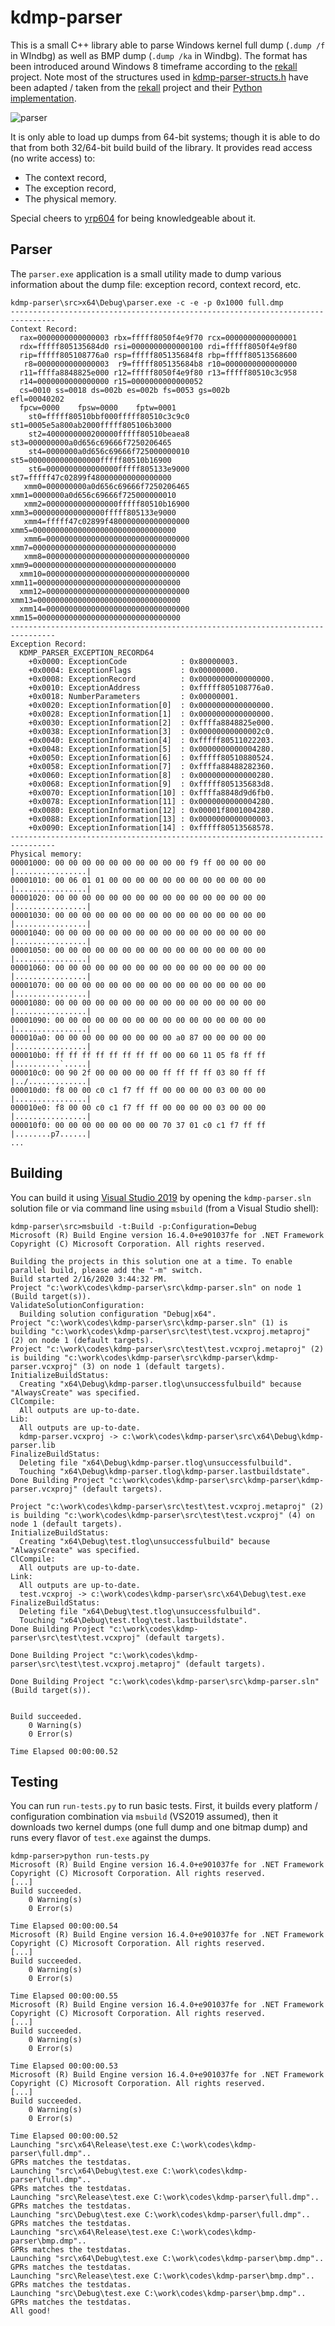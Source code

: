 # kdmp-parser

This is a small C++ library able to parse Windows kernel full dump (`.dump /f` in WIndbg) as well as BMP dump (`.dump /ka` in Windbg). The format has been introduced around Windows 8 timeframe according to the [rekall](https://github.com/google/rekall) project. Note most of the structures used in [kdmp-parser-structs.h]() have been adapted / taken from the [rekall](https://github.com/google/rekall) project and their [Python implementation](https://github.com/google/rekall/blob/master/rekall-core/rekall/plugins/overlays/windows/crashdump.py). 

![parser](pics/parser.jpg)

It is only able to load up dumps from 64-bit systems; though it is able to do that from both 32/64-bit build build of the library. It provides read access (no write access) to:

- The context record,
- The exception record,
- The physical memory.

Special cheers to [yrp604](https://github.com/yrp604) for being knowledgeable about it.

## Parser

The `parser.exe` application is a small utility made to dump various information about the dump file: exception record, context record, etc.

```text
kdmp-parser\src>x64\Debug\parser.exe -c -e -p 0x1000 full.dmp
--------------------------------------------------------------------------------
Context Record:
  rax=0000000000000003 rbx=fffff8050f4e9f70 rcx=0000000000000001
  rdx=fffff805135684d0 rsi=0000000000000100 rdi=fffff8050f4e9f80
  rip=fffff805108776a0 rsp=fffff805135684f8 rbp=fffff80513568600
   r8=0000000000000003  r9=fffff805135684b8 r10=0000000000000000
  r11=ffffa8848825e000 r12=fffff8050f4e9f80 r13=fffff80510c3c958
  r14=0000000000000000 r15=0000000000000052
  cs=0010 ss=0018 ds=002b es=002b fs=0053 gs=002b                 efl=00040202
  fpcw=0000    fpsw=0000    fptw=0001
    st0=fffff80510bbf000fffff80510c3c9c0       st1=0005e5a800ab2000fffff805106b3000
    st2=4000000000200000fffff80510beaea8       st3=000000000a0d656c69666f7250206465
    st4=0000000a0d656c69666f725000000010       st5=0000000000000000fffff80510b16900
    st6=0000000000000000fffff805133e9000       st7=fffff47c02899f480000000000000000
   xmm0=000000000a0d656c69666f7250206465      xmm1=0000000a0d656c69666f725000000010
   xmm2=0000000000000000fffff80510b16900      xmm3=0000000000000000fffff805133e9000
   xmm4=fffff47c02899f480000000000000000      xmm5=00000000000000000000000000000000
   xmm6=00000000000000000000000000000000      xmm7=00000000000000000000000000000000
   xmm8=00000000000000000000000000000000      xmm9=00000000000000000000000000000000
  xmm10=00000000000000000000000000000000     xmm11=00000000000000000000000000000000
  xmm12=00000000000000000000000000000000     xmm13=00000000000000000000000000000000
  xmm14=00000000000000000000000000000000     xmm15=00000000000000000000000000000000
--------------------------------------------------------------------------------
Exception Record:
  KDMP_PARSER_EXCEPTION_RECORD64
    +0x0000: ExceptionCode            : 0x80000003.
    +0x0004: ExceptionFlags           : 0x00000000.
    +0x0008: ExceptionRecord          : 0x0000000000000000.
    +0x0010: ExceptionAddress         : 0xfffff805108776a0.
    +0x0018: NumberParameters         : 0x00000001.
    +0x0020: ExceptionInformation[0]  : 0x0000000000000000.
    +0x0028: ExceptionInformation[1]  : 0x0000000000000000.
    +0x0030: ExceptionInformation[2]  : 0xffffa8848825e000.
    +0x0038: ExceptionInformation[3]  : 0x00000000000002c0.
    +0x0040: ExceptionInformation[4]  : 0xfffff80511022203.
    +0x0048: ExceptionInformation[5]  : 0x0000000000004280.
    +0x0050: ExceptionInformation[6]  : 0xfffff80510880524.
    +0x0058: ExceptionInformation[7]  : 0xffffa88488282360.
    +0x0060: ExceptionInformation[8]  : 0x0000000000000280.
    +0x0068: ExceptionInformation[9]  : 0xfffff805135683d8.
    +0x0070: ExceptionInformation[10] : 0xffffa8848d9d6fb0.
    +0x0078: ExceptionInformation[11] : 0x0000000000004280.
    +0x0080: ExceptionInformation[12] : 0x00001f8001004280.
    +0x0088: ExceptionInformation[13] : 0x0000000000000003.
    +0x0090: ExceptionInformation[14] : 0xfffff80513568578.
--------------------------------------------------------------------------------
Physical memory:
00001000: 00 00 00 00 00 00 00 00 00 00 f9 ff 00 00 00 00  |................|
00001010: 00 06 01 01 00 00 00 00 00 00 00 00 00 00 00 00  |................|
00001020: 00 00 00 00 00 00 00 00 00 00 00 00 00 00 00 00  |................|
00001030: 00 00 00 00 00 00 00 00 00 00 00 00 00 00 00 00  |................|
00001040: 00 00 00 00 00 00 00 00 00 00 00 00 00 00 00 00  |................|
00001050: 00 00 00 00 00 00 00 00 00 00 00 00 00 00 00 00  |................|
00001060: 00 00 00 00 00 00 00 00 00 00 00 00 00 00 00 00  |................|
00001070: 00 00 00 00 00 00 00 00 00 00 00 00 00 00 00 00  |................|
00001080: 00 00 00 00 00 00 00 00 00 00 00 00 00 00 00 00  |................|
00001090: 00 00 00 00 00 00 00 00 00 00 00 00 00 00 00 00  |................|
000010a0: 00 00 00 00 00 00 00 00 00 a0 87 00 00 00 00 00  |................|
000010b0: ff ff ff ff ff ff ff ff 00 00 60 11 05 f8 ff ff  |..........`.....|
000010c0: 00 90 2f 00 00 00 00 00 ff ff ff ff 03 80 ff ff  |../.............|
000010d0: f8 00 00 c0 c1 f7 ff ff 00 00 00 00 03 00 00 00  |................|
000010e0: f8 00 00 c0 c1 f7 ff ff 00 00 00 00 03 00 00 00  |................|
000010f0: 00 00 00 00 00 00 00 00 70 37 01 c0 c1 f7 ff ff  |........p7......|
...
```

## Building

You can build it using [Visual Studio 2019](https://visualstudio.microsoft.com/downloads/) by opening the `kdmp-parser.sln` solution file or via command line using `msbuild` (from a Visual Studio shell):

```text
kdmp-parser\src>msbuild -t:Build -p:Configuration=Debug
Microsoft (R) Build Engine version 16.4.0+e901037fe for .NET Framework
Copyright (C) Microsoft Corporation. All rights reserved.

Building the projects in this solution one at a time. To enable parallel build, please add the "-m" switch.
Build started 2/16/2020 3:44:32 PM.
Project "c:\work\codes\kdmp-parser\src\kdmp-parser.sln" on node 1 (Build target(s)).
ValidateSolutionConfiguration:
  Building solution configuration "Debug|x64".
Project "c:\work\codes\kdmp-parser\src\kdmp-parser.sln" (1) is building "c:\work\codes\kdmp-parser\src\test\test.vcxproj.metaproj" (2) on node 1 (default targets).
Project "c:\work\codes\kdmp-parser\src\test\test.vcxproj.metaproj" (2) is building "c:\work\codes\kdmp-parser\src\kdmp-parser\kdmp-parser.vcxproj" (3) on node 1 (default targets).
InitializeBuildStatus:
  Creating "x64\Debug\kdmp-parser.tlog\unsuccessfulbuild" because "AlwaysCreate" was specified.
ClCompile:
  All outputs are up-to-date.
Lib:
  All outputs are up-to-date.
  kdmp-parser.vcxproj -> c:\work\codes\kdmp-parser\src\x64\Debug\kdmp-parser.lib
FinalizeBuildStatus:
  Deleting file "x64\Debug\kdmp-parser.tlog\unsuccessfulbuild".
  Touching "x64\Debug\kdmp-parser.tlog\kdmp-parser.lastbuildstate".
Done Building Project "c:\work\codes\kdmp-parser\src\kdmp-parser\kdmp-parser.vcxproj" (default targets).

Project "c:\work\codes\kdmp-parser\src\test\test.vcxproj.metaproj" (2) is building "c:\work\codes\kdmp-parser\src\test\test.vcxproj" (4) on node 1 (default targets).
InitializeBuildStatus:
  Creating "x64\Debug\test.tlog\unsuccessfulbuild" because "AlwaysCreate" was specified.
ClCompile:
  All outputs are up-to-date.
Link:
  All outputs are up-to-date.
  test.vcxproj -> c:\work\codes\kdmp-parser\src\x64\Debug\test.exe
FinalizeBuildStatus:
  Deleting file "x64\Debug\test.tlog\unsuccessfulbuild".
  Touching "x64\Debug\test.tlog\test.lastbuildstate".
Done Building Project "c:\work\codes\kdmp-parser\src\test\test.vcxproj" (default targets).

Done Building Project "c:\work\codes\kdmp-parser\src\test\test.vcxproj.metaproj" (default targets).

Done Building Project "c:\work\codes\kdmp-parser\src\kdmp-parser.sln" (Build target(s)).


Build succeeded.
    0 Warning(s)
    0 Error(s)

Time Elapsed 00:00:00.52
```

## Testing

You can run `run-tests.py` to run basic tests. First, it builds every platform / configuration combination via `msbuild` (VS2019 assumed), then it downloads two kernel dumps (one full dump and one bitmap dump) and runs every flavor of `test.exe` against the dumps.

```text
kdmp-parser>python run-tests.py
Microsoft (R) Build Engine version 16.4.0+e901037fe for .NET Framework
Copyright (C) Microsoft Corporation. All rights reserved.
[...]
Build succeeded.
    0 Warning(s)
    0 Error(s)

Time Elapsed 00:00:00.54
Microsoft (R) Build Engine version 16.4.0+e901037fe for .NET Framework
Copyright (C) Microsoft Corporation. All rights reserved.
[...]
Build succeeded.
    0 Warning(s)
    0 Error(s)

Time Elapsed 00:00:00.55
Microsoft (R) Build Engine version 16.4.0+e901037fe for .NET Framework
Copyright (C) Microsoft Corporation. All rights reserved.
[...]
Build succeeded.
    0 Warning(s)
    0 Error(s)

Time Elapsed 00:00:00.53
Microsoft (R) Build Engine version 16.4.0+e901037fe for .NET Framework
Copyright (C) Microsoft Corporation. All rights reserved.
[...]
Build succeeded.
    0 Warning(s)
    0 Error(s)

Time Elapsed 00:00:00.52
Launching "src\x64\Release\test.exe C:\work\codes\kdmp-parser\full.dmp"..
GPRs matches the testdatas.
Launching "src\x64\Debug\test.exe C:\work\codes\kdmp-parser\full.dmp"..
GPRs matches the testdatas.
Launching "src\Release\test.exe C:\work\codes\kdmp-parser\full.dmp"..
GPRs matches the testdatas.
Launching "src\Debug\test.exe C:\work\codes\kdmp-parser\full.dmp"..
GPRs matches the testdatas.
Launching "src\x64\Release\test.exe C:\work\codes\kdmp-parser\bmp.dmp"..
GPRs matches the testdatas.
Launching "src\x64\Debug\test.exe C:\work\codes\kdmp-parser\bmp.dmp"..
GPRs matches the testdatas.
Launching "src\Release\test.exe C:\work\codes\kdmp-parser\bmp.dmp"..
GPRs matches the testdatas.
Launching "src\Debug\test.exe C:\work\codes\kdmp-parser\bmp.dmp"..
GPRs matches the testdatas.
All good!
```